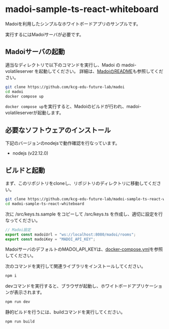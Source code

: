 # madoi-sample-ts-react-whiteboard

Madoiを利用したシンプルなホワイトボードアプリのサンプルです。

実行するにはMadoiサーバが必要です。

## Madoiサーバの起動

適当なディレクトリで以下のコマンドを実行し、Madoi の madoi-volatileserver を起動してください。
詳細は、[MadoiのREADME](https://github.com/kcg-edu-future-lab/madoi)も参照してください。


```bash
git clone https://github.com/kcg-edu-future-lab/madoi
cd madoi
docker compose up
```

`docker compose up`を実行すると、Madoiのビルドが行われ、madoi-volatileserverが起動します。

## 必要なソフトウェアのインストール

下記のバージョンのnodejsで動作確認を行なっています。

* nodejs (v22.12.0)

## ビルドと起動

まず、このリポジトリをcloneし、リポジトリのディレクトリに移動してください。

```bash
git clone https://github.com/kcg-edu-future-lab/madoi-sample-ts-react-whiteboard
cd madoi-sample-ts-react-whiteboard
```

次に /src/keys.ts.sample をコピーして /src/keys.ts を作成し、適切に設定を行なってください。

```ts
// Madoi設定
export const madoiUrl = "ws://localhost:8080/madoi/rooms";
export const madoiKey = "MADOI_API_KEY";
```

MadoiサーバのデフォルトのMADOI_API_KEYは、[docker-compose.yml](https://github.com/kcg-edu-future-lab/madoi/blob/master/docker-compose.yml)を参照してください。


次のコマンドを実行して関連ライブラリをインストールしてください。

```bash
npm i
```

devコマンドを実行すると、ブラウザが起動し、ホワイトボードアプリケーションが表示されます。

```bash
npm run dev
```

静的ビルドを行うには、buildコマンドを実行してください。

```bash
npm run build
```
